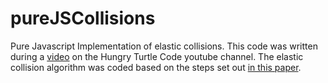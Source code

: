 # pureJSCollisions
Pure Javascript Implementation of elastic collisions. This code was written during a [video](https://youtu.be/XD-7anXSOp0) on the Hungry Turtle Code youtube channel. The elastic collision algorithm was coded based on the steps set out [in this paper](https://imada.sdu.dk/~rolf/Edu/DM815/E10/2dcollisions.pdf).
